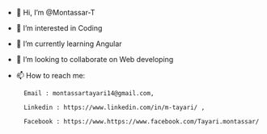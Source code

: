 - 👋 Hi, I’m @Montassar-T
- 👀 I’m interested in Coding
- 🌱 I’m currently learning Angular
- 💞️ I’m looking to collaborate on Web developing
- 📫 How to reach me:

        Email : montassartayari14@gmail.com,

        Linkedin : https://www.linkedin.com/in/m-tayari/ ,

        Facebook : https://www.https://www.facebook.com/Tayari.montassar/

